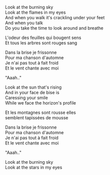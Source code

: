 Look at the burning sky\
Look at the flames in my eyes\
And when you walk it's crackling under your feet\
And when you talk\
Do you take the time to look around and breathe

L'odeur des feuilles qui bougent sens\
Et tous les arbres sont rouges sang

Dans la brise je frissonne\
Pour ma chanson d'automne\
Je n'ai pas tout à fait froid\
Et le vent chante avec moi

"Aaah.."

Look at the sun that's rising\
And in your face de bise is\
Caressing your smile\
While we face the horizon's profile

Et les montagnes sont rousse elles\
semblent tapissées de mousse

Dans la brise je frissonne\
Pour ma chanson d'automne\
Je n'ai pas tout à fait froid\
Et le vent chante avec moi

"Aaah.."

Look at the burning sky\
Look at the stars in my eyes
